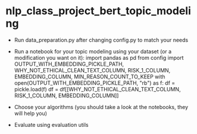 # nlp_class_project_bert_topic_modeling

* Run data_preparation.py after changing config.py to match your needs

* Run a notebook for your topic modeling using your dataset (or a modification you want on it):
import pandas as pd
from config import OUTPUT_WITH_EMBEDDING_PICKLE_PATH, WHY_NOT_ETHICAL_CLEAN_TEXT_COLUMN, RISK_1_COLUMN, EMBEDDING_COLUMN, MIN_REASON_COUNT_TO_KEEP
with open(OUTPUT_WITH_EMBEDDING_PICKLE_PATH, "rb") as f:
    df = pickle.load(f)
df = df[[WHY_NOT_ETHICAL_CLEAN_TEXT_COLUMN, RISK_1_COLUMN, EMBEDDING_COLUMN]]

* Choose your algorithms (you should take a look at the notebooks, they will help you)
* Evaluate using evaluation utils 
